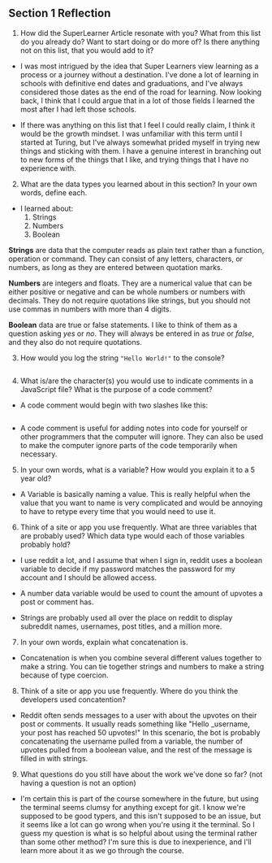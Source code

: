 ## Section 1 Reflection

1. How did the SuperLearner Article resonate with you? What from this list do you already do? Want to start doing or do more of? Is there anything not on this list, that you would add to it?
* I was most intrigued by the idea that Super Learners view learning as a process or a journey without a destination. I've done a lot of learning in schools with definitive end dates and graduations, and I've always considered those dates as the end of the road for learning. Now looking back, I think that I could argue that in a lot of those fields I learned the most after I had left those schools.

* If there was anything on this list that I feel I could really claim, I think it would be the growth mindset. I was unfamiliar with this term until I started at Turing, but I've always somewhat prided myself in trying new things and sticking with them. I have a genuine interest in branching out to new forms of the things that I like, and trying things that I have no experience with.

2. What are the data types you learned about in this section? In your own words, define each.
* I learned about:
  1. Strings
  2. Numbers
  3. Boolean

**Strings** are data that the computer reads as plain text rather than a function, operation or command. They can consist of any letters, characters, or numbers, as long as they are entered between quotation marks.

**Numbers** are integers and floats. They are a numerical value that can be either positive or negative and can be whole numbers or numbers with decimals. They do not require quotations like strings, but you should not use commas in numbers with more than 4 digits.

**Boolean** data are true or false statements. I like to think of them as a question asking *yes* or *no*. They will always be entered in as *true* or *false*, and they also do not require quotations.


3. How would you log the string `"Hello World!"` to the console?
```console.log('"Hello World!"');
```

4. What is/are the character(s) you would use to indicate comments in a JavaScript file? What is the purpose of a code comment?
* A code comment would begin with two slashes like this:

```// This is a code comment.
```

* A code comment is useful for adding notes into code for yourself or other programmers that the computer will ignore. They can also be used to make the computer ignore parts of the code temporarily when necessary.

5. In your own words, what is a variable? How would you explain it to a 5 year old?
* A Variable is basically naming a value. This is really helpful when the value that you want to name is very complicated and would be annoying to have to retype every time that you would need to use it.

6. Think of a site or app you use frequently. What are three variables that are probably used? Which data type would each of those variables probably hold?
* I use reddit a lot, and I assume that when I sign in, reddit uses a boolean variable to decide if my password matches the password for my account and I should be allowed access.

* A number data variable would be used to count the amount of upvotes a post or comment has.

* Strings are probably used all over the place on reddit to display subreddit names, usernames, post titles, and a million more.

7. In your own words, explain what concatenation is.
* Concatenation is when you combine several different values together to make a string. You can tie together strings and numbers to make a string because of type coercion.

8. Think of a site or app you use frequently. Where do you think the developers used concatention?
* Reddit often sends messages to a user with about the upvotes on their post or comments. It usually reads something like "Hello _username, your post has reached 50 upvotes!" In this scenario, the bot is probably concatenating the username pulled from a variable, the number of upvotes pulled from a booleean value, and the rest of the message is filled in with strings.

9. What questions do you still have about the work we've done so far? (not having a question is not an option)
* I'm certain this is part of the course somewhere in the future, but using the terminal seems clumsy for anything except for git. I know we're supposed to be good typers, and this isn't supposed to be an issue, but it seems like a lot can go wrong when you're using it the terminal. So I guess my question is what is so helpful about using the terminal rather than some other method? I'm sure this is due to inexperience, and I'll learn more about it as we go through the course. 
